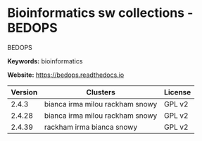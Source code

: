 # Bioinformatics sw collections - BEDOPS

BEDOPS

**Keywords:** bioinformatics

**Website:** <https://bedops.readthedocs.io>

| Version | Clusters | License |
| ------- | -------- | ------- |
| 2.4.3 | bianca irma milou rackham snowy | GPL v2 |
| 2.4.28 | bianca irma milou rackham snowy | GPL v2 |
| 2.4.39 | rackham irma bianca snowy | GPL v2 |
